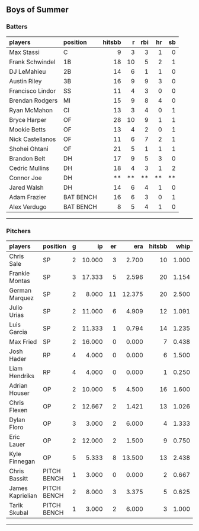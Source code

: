 ## Boys of Summer

### Batters

 
|players          |position  | hitsbb|  r| rbi| hr| sb| 
|:----------------|:---------|------:|--:|---:|--:|--:| 
|Max Stassi       |C         |      9|  3|   3|  1|  0| 
|Frank Schwindel  |1B        |     18| 10|   5|  2|  1| 
|DJ LeMahieu      |2B        |     14|  6|   1|  1|  0| 
|Austin Riley     |3B        |     16|  9|   9|  3|  0| 
|Francisco Lindor |SS        |     11|  4|   3|  0|  0| 
|Brendan Rodgers  |MI        |     15|  9|   8|  4|  0| 
|Ryan McMahon     |CI        |     13|  3|   4|  0|  1| 
|Bryce Harper     |OF        |     28| 10|   9|  1|  1| 
|Mookie Betts     |OF        |     13|  4|   2|  0|  1| 
|Nick Castellanos |OF        |     11|  6|   7|  2|  1| 
|Shohei Ohtani    |OF        |     21|  5|   1|  1|  1| 
|Brandon Belt     |DH        |     17|  9|   5|  3|  0| 
|Cedric Mullins   |DH        |     18|  4|   3|  1|  2| 
|Connor Joe       |DH        |     **| **|  **| **| **| 
|Jared Walsh      |DH        |     14|  6|   4|  1|  0| 
|Adam Frazier     |BAT BENCH |     16|  6|   3|  0|  1| 
|Alex Verdugo     |BAT BENCH |      8|  5|   4|  1|  0| 

* * *

### Pitchers

 
|players          |position    |  g|     ip| er|    era| hitsbb|  whip| so|  w| sv| 
|:----------------|:-----------|--:|------:|--:|------:|------:|-----:|--:|--:|--:| 
|Chris Sale       |SP          |  2| 10.000|  3|  2.700|     10| 1.000|  9|  2|  0| 
|Frankie Montas   |SP          |  3| 17.333|  5|  2.596|     20| 1.154| 19|  1|  0| 
|German Marquez   |SP          |  2|  8.000| 11| 12.375|     20| 2.500|  5|  0|  0| 
|Julio Urias      |SP          |  2| 11.000|  6|  4.909|     12| 1.091| 10|  1|  0| 
|Luis Garcia      |SP          |  2| 11.333|  1|  0.794|     14| 1.235|  3|  1|  0| 
|Max Fried        |SP          |  2| 16.000|  0|  0.000|      7| 0.438|  9|  2|  0| 
|Josh Hader       |RP          |  4|  4.000|  0|  0.000|      6| 1.500|  7|  0|  2| 
|Liam Hendriks    |RP          |  4|  4.000|  0|  0.000|      1| 0.250|  7|  0|  1| 
|Adrian Houser    |OP          |  2| 10.000|  5|  4.500|     16| 1.600|  6|  0|  0| 
|Chris Flexen     |OP          |  2| 12.667|  2|  1.421|     13| 1.026| 11|  2|  0| 
|Dylan Floro      |OP          |  3|  3.000|  2|  6.000|      4| 1.333|  3|  1|  1| 
|Eric Lauer       |OP          |  2| 12.000|  2|  1.500|      9| 0.750| 15|  1|  0| 
|Kyle Finnegan    |OP          |  5|  5.333|  8| 13.500|     13| 2.438|  4|  0|  2| 
|Chris Bassitt    |PITCH BENCH |  1|  3.000|  0|  0.000|      2| 0.667|  4|  0|  0| 
|James Kaprielian |PITCH BENCH |  2|  8.000|  3|  3.375|      5| 0.625|  8|  1|  0| 
|Tarik Skubal     |PITCH BENCH |  1|  3.000|  2|  6.000|      3| 1.000|  2|  0|  0| 


* * *


